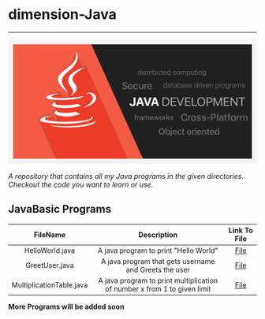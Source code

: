 # dimension-Java
---
![Java Banner](/Assets/JavaBanner.jpg)


*A repository that contains all my Java programs in the given directories.
Checkout the code you want to learn or use.*

## JavaBasic Programs
  
| FileName             | Description | Link To File |
| :----:               |    :----:     | :----:       |
| HelloWorld.java      | A java program to print "Hello World"       | [File](https://github.com/kode-logger/dimension-Java/tree/main/JavaBasic/HelloWorld "HelloWorld.java")
| GreetUser.java       | A java program that gets username and Greets the user | [File](https://github.com/kode-logger/dimension-Java/tree/main/JavaBasic/GreetUser "GreetUser.java")
| MultiplicationTable.java| A java program to print multiplication of number x from 1 to given limit | [File](https://github.com/kode-logger/dimension-Java/tree/main/JavaBasic/MultiplicationTable "MultiplicationTable.java")

**More Programs will be added soon**
